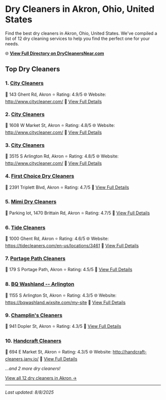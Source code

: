# Dry Cleaners in Akron, Ohio, United States

Find the best dry cleaners in Akron, Ohio, United States. We've compiled a list of 12 dry cleaning services to help you find the perfect one for your needs.

🌐 **[View Full Directory on DryCleanersNear.com](https://drycleanersnear.com/city/US/Ohio/Akron)**

## Top Dry Cleaners

### 1. [City Cleaners](https://drycleanersnear.com/dryCleaner/6875b6319b5c02c2ea277c49/city-cleaners)
📍 143 Ghent Rd, Akron
⭐ Rating: 4.9/5
🌐 Website: http://www.citycleaner.com/
🔗 [View Full Details](https://drycleanersnear.com/dryCleaner/6875b6319b5c02c2ea277c49/city-cleaners)

### 2. [City Cleaners](https://drycleanersnear.com/dryCleaner/6875b6309b5c02c2ea277c0b/city-cleaners)
📍 1608 W Market St, Akron
⭐ Rating: 4.8/5
🌐 Website: http://www.citycleaner.com/
🔗 [View Full Details](https://drycleanersnear.com/dryCleaner/6875b6309b5c02c2ea277c0b/city-cleaners)

### 3. [City Cleaners](https://drycleanersnear.com/dryCleaner/6875b6319b5c02c2ea277c2b/city-cleaners)
📍 3515 S Arlington Rd, Akron
⭐ Rating: 4.8/5
🌐 Website: http://www.citycleaner.com/
🔗 [View Full Details](https://drycleanersnear.com/dryCleaner/6875b6319b5c02c2ea277c2b/city-cleaners)

### 4. [First Choice Dry Cleaners](https://drycleanersnear.com/dryCleaner/6875b6399b5c02c2ea277d2f/first-choice-dry-cleaners)
📍 2391 Triplett Blvd, Akron
⭐ Rating: 4.7/5
🔗 [View Full Details](https://drycleanersnear.com/dryCleaner/6875b6399b5c02c2ea277d2f/first-choice-dry-cleaners)

### 5. [Mimi Dry Cleaners](https://drycleanersnear.com/dryCleaner/6875b6969b5c02c2ea278065/mimi-dry-cleaners)
📍 Parking lot, 1470 Brittain Rd, Akron
⭐ Rating: 4.7/5
🔗 [View Full Details](https://drycleanersnear.com/dryCleaner/6875b6969b5c02c2ea278065/mimi-dry-cleaners)

### 6. [Tide Cleaners](https://drycleanersnear.com/dryCleaner/6875b6c49b5c02c2ea27824e/tide-cleaners)
📍 1000 Ghent Rd, Akron
⭐ Rating: 4.6/5
🌐 Website: https://tidecleaners.com/en-us/locations/3461
🔗 [View Full Details](https://drycleanersnear.com/dryCleaner/6875b6c49b5c02c2ea27824e/tide-cleaners)

### 7. [Portage Path Cleaners](https://drycleanersnear.com/dryCleaner/6875b6ad9b5c02c2ea27811f/portage-path-cleaners)
📍 179 S Portage Path, Akron
⭐ Rating: 4.5/5
🔗 [View Full Details](https://drycleanersnear.com/dryCleaner/6875b6ad9b5c02c2ea27811f/portage-path-cleaners)

### 8. [BQ Washland -- Arlington](https://drycleanersnear.com/dryCleaner/6875b67d9b5c02c2ea277faf/bq-washland-arlington)
📍 1155 S Arlington St, Akron
⭐ Rating: 4.3/5
🌐 Website: https://bqwashland.wixsite.com/my-site
🔗 [View Full Details](https://drycleanersnear.com/dryCleaner/6875b67d9b5c02c2ea277faf/bq-washland-arlington)

### 9. [Champlin's Cleaners](https://drycleanersnear.com/dryCleaner/6875b69e9b5c02c2ea2780a5/champlin-s-cleaners)
📍 941 Dopler St, Akron
⭐ Rating: 4.3/5
🔗 [View Full Details](https://drycleanersnear.com/dryCleaner/6875b69e9b5c02c2ea2780a5/champlin-s-cleaners)

### 10. [Handcraft Cleaners](https://drycleanersnear.com/dryCleaner/6875b6b49b5c02c2ea278151/handcraft-cleaners)
📍 694 E Market St, Akron
⭐ Rating: 4.3/5
🌐 Website: http://handcraft-cleaners.jany.io/
🔗 [View Full Details](https://drycleanersnear.com/dryCleaner/6875b6b49b5c02c2ea278151/handcraft-cleaners)


*...and 2 more dry cleaners!*

[View all 12 dry cleaners in Akron →](https://drycleanersnear.com/city/US/Ohio/Akron)

---

*Last updated: 8/8/2025*
